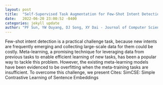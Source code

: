 ```yaml
---
layout: post
title:  "Self-Supervised Task Augmentation for Few-Shot Intent Detection"
date:   2022-06-20 23:00:52 -0400
categories: jekyll update
author: "PF Sun, YW Ouyang, DJ Song, XY Dai - Journal of Computer Science and , 2022"
---
```

Few-shot intent detection is a practical challenge task, because new intents are frequently emerging and collecting large-scale data for them could be costly. Meta-learning, a promising technique for leveraging data from previous tasks to enable efficient learning of new tasks, has been a popular way to tackle this problem. However, the existing meta-learning models have been evidenced to be overfitting when the meta-training tasks are insufficient. To overcome this challenge, we present 
Cites: SimCSE: Simple Contrastive Learning of Sentence Embeddings